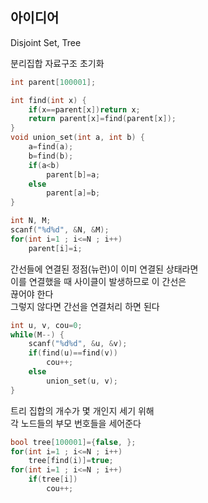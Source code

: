 ## 아이디어
Disjoint Set, Tree  
  
분리집합 자료구조 초기화
```cpp
int parent[100001];

int find(int x) {
	if(x==parent[x])return x;
	return parent[x]=find(parent[x]);
}
void union_set(int a, int b) {
	a=find(a);
	b=find(b);
	if(a<b)
		parent[b]=a;
	else
		parent[a]=b;
}

int N, M;
scanf("%d%d", &N, &M);
for(int i=1 ; i<=N ; i++)
	parent[i]=i;
```
간선들에 연결된 정점(뉴런)이 이미 연결된 상태라면  
이를 연결했을 때 사이클이 발생하므로 이 간선은  
끊어야 한다  
그렇지 않다면 간선을 연결처리 하면 된다
```cpp
int u, v, cou=0;
while(M--) {
	scanf("%d%d", &u, &v);
	if(find(u)==find(v))
		cou++;
	else
		union_set(u, v);
}
```
트리 집합의 개수가 몇 개인지 세기 위해  
각 노드들의 부모 번호들을 세어준다
```cpp
bool tree[100001]={false, };
for(int i=1 ; i<=N ; i++)
	tree[find(i)]=true;
for(int i=1 ; i<=N ; i++)
	if(tree[i])
		cou++;
```

